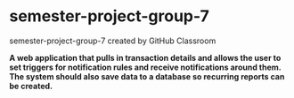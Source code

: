 # semester-project-group-7
semester-project-group-7 created by GitHub Classroom



**A web application that pulls in transaction details and allows the user to set triggers for notification rules and receive notifications around them.  The system should also save data to a database so recurring reports can be created.**

